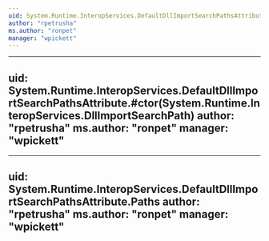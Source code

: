 ```yaml
---
uid: System.Runtime.InteropServices.DefaultDllImportSearchPathsAttribute
author: "rpetrusha"
ms.author: "ronpet"
manager: "wpickett"
---
```


---
uid: System.Runtime.InteropServices.DefaultDllImportSearchPathsAttribute.#ctor(System.Runtime.InteropServices.DllImportSearchPath)
author: "rpetrusha"
ms.author: "ronpet"
manager: "wpickett"
---

---
uid: System.Runtime.InteropServices.DefaultDllImportSearchPathsAttribute.Paths
author: "rpetrusha"
ms.author: "ronpet"
manager: "wpickett"
---
